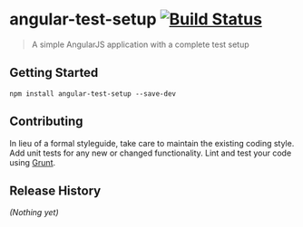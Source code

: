 # angular-test-setup [![Build Status](https://travis-ci.org/mdasberg/angular-test-setup.svg?branch=master)](https://travis-ci.org/mdasberg/angular-test-setup)

> A simple AngularJS application with a complete test setup

## Getting Started

```shell
npm install angular-test-setup --save-dev
```

## Contributing
In lieu of a formal styleguide, take care to maintain the existing coding style. Add unit tests for any new or changed functionality. Lint and test your code using [Grunt](http://gruntjs.com/).

## Release History
_(Nothing yet)_

